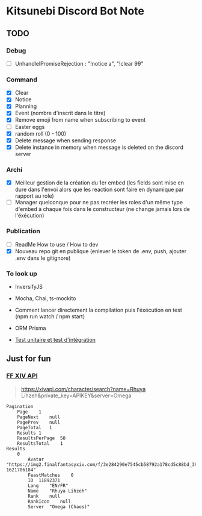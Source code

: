 # Kitsunebi Discord Bot Note

## TODO

### Debug

- [ ] UnhandlelPromiseRejection : "!notice a", "!clear 99"

### Command

- [x] Clear
- [x] Notice
- [x] Planning
- [x] Event (nombre d'inscrit dans le titre)
- [x] Remove emoji from name when subscribing to event
- [ ] Easter eggs
- [x] random roll (0 - 100)
- [x] Delete message when sending response
- [x] Delete instance in memory when message is deleted on the discord server

### Archi

- [x] Meilleur gestion de la création du 1er embed (les fields sont mise en dure dans l'envoi alors que les reaction sont faire en dynamique par rapport au role)
- [ ] Manager quelconque pour ne pas recréer les roles d'un même type d'embed à chaque fois dans le constructeur (ne change jamais lors de l'éxécution)
  
### Publication

- [ ] ReadMe How to use / How to dev
- [x] Nouveau repo git en publique (enlever le token de .env, push, ajouter .env dans le gitignore)

### To look up

- InversifyJS
- Mocha, Chai, ts-mockito
- Comment lancer directement la compilation puis l'éxécution en test (npm run watch / npm start)
- ORM Prisma

- [Test unitaire et test d'intégration](https://www.toptal.com/typescript/dependency-injection-discord-bot-tutorial)
  
## Just for fun

### [FF XIV API](https://xivapi.com/docs)

> https://xivapi.com/character/search?name=Rhuya Lihzeh&private_key=APIKEY&server=Omega

``` lang-json
Pagination	
    Page	1
    PageNext	null
    PagePrev	null
    PageTotal	1
    Results	1
    ResultsPerPage	50
    ResultsTotal	1
Results	
    0	
        Avatar	"https://img2.finalfantasyxiv.com/f/3e284290e7545cb58792a178cd5c88bd_39e25ac3d737c46452305eefe324372cfc0_96x96.jpg?1621786184"
        FeastMatches	0
        ID	11892371
        Lang	"EN/FR"
        Name	"Rhuya Lihzeh"
        Rank	null
        RankIcon	null
        Server	"Omega (Chaos)"
```
